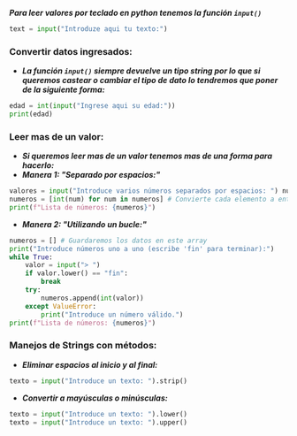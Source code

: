 ***Para leer valores por teclado en python tenemos la función `input()`***

```python
text = input("Introduze aqui tu texto:")
```

### Convertir datos ingresados:
- ***La función `input()` siempre devuelve un tipo string por lo que si queremos castear o cambiar el tipo de dato lo tendremos que poner de la siguiente forma:***

```python
edad = int(input("Ingrese aqui su edad:"))
print(edad)
```

### Leer mas de un valor:
- ***Si queremos leer mas de un valor tenemos mas de una forma para hacerlo:***
- ***Manera 1: "Separado por espacios:"***

```python
valores = input("Introduce varios números separados por espacios: ") numeros = valores.split() # Divide la cadena en una lista 
numeros = [int(num) for num in numeros] # Convierte cada elemento a entero 
print(f"Lista de números: {numeros}")
```

- ***Manera 2: "Utilizando un bucle:"***

```python
numeros = [] # Guardaremos los datos en este array
print("Introduce números uno a uno (escribe 'fin' para terminar):")
while True:
    valor = input("> ")
    if valor.lower() == "fin":
        break
    try:
        numeros.append(int(valor))
    except ValueError:
        print("Introduce un número válido.")
print(f"Lista de números: {numeros}")
```

### Manejos de Strings con métodos:
- ***Eliminar espacios al inicio y al final:*** 

```python
texto = input("Introduce un texto: ").strip()
```

- ***Convertir a mayúsculas o minúsculas:***

```python
texto = input("Introduce un texto: ").lower() 
texto = input("Introduce un texto: ").upper()
```
